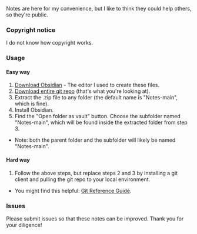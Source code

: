 Notes are here for my convenience, but I like to think they could help others, so they're public.

### Copyright notice

I do not know how copyright works.

### Usage

#### Easy way

1. [Download Obsidian](https://obsidian.md/) - The editor I used to create these files.
2. [Download entire git repo](https://github.com/LagSlug/Notes/archive/refs/heads/main.zip) (that's what you're looking at).
3. Extract the .zip file to any folder (the default name is "Notes-main", which is fine).
4. Install Obsidian.
5. Find the "Open folder as vault" button. 
   Choose the subfolder named "Notes-main", which will be found inside the extracted folder from step 3.
   
- Note: both the parent folder and the subfolder will likely be named "Notes-main".
   
#### Hard way

1. Follow the above steps, but replace steps 2 and 3 by installing a git client and pulling the git repo to your local environment.

- You might find this helpful: [Git Reference Guide](https://www.digitalocean.com/community/cheatsheets/how-to-use-git-a-reference-guide).

### Issues

Please submit issues so that these notes can be improved. Thank you for your diligence!
   

